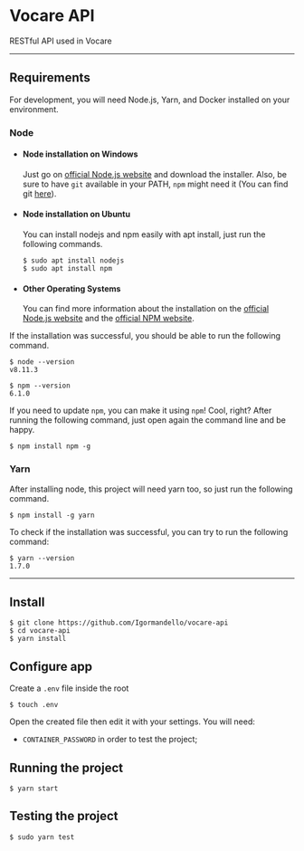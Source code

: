 # Vocare API

RESTful API used in Vocare

---
## Requirements

For development, you will need Node.js, Yarn, and Docker installed on your environment.

### Node
  - #### Node installation on Windows

    Just go on [official Node.js website](https://nodejs.org/) and download the installer.
    Also, be sure to have `git` available in your PATH, `npm` might need it (You can find git [here](https://git-scm.com/)).

  - #### Node installation on Ubuntu

    You can install nodejs and npm easily with apt install, just run the following commands.

        $ sudo apt install nodejs
        $ sudo apt install npm

  - #### Other Operating Systems
    You can find more information about the installation on the [official Node.js website](https://nodejs.org/) and the [official NPM website](https://npmjs.org/).

  If the installation was successful, you should be able to run the following command.

    $ node --version
    v8.11.3

    $ npm --version
    6.1.0

  If you need to update `npm`, you can make it using `npm`! Cool, right? After running the following command, just open again the command line and be happy.

    $ npm install npm -g

###
### Yarn
  After installing node, this project will need yarn too, so just run the following command.

    $ npm install -g yarn

  To check if the installation was successful, you can try to run the following command:

    $ yarn --version
    1.7.0

---

## Install

    $ git clone https://github.com/Igormandello/vocare-api
    $ cd vocare-api
    $ yarn install

## Configure app

  Create a `.env` file inside the root

    $ touch .env

  Open the created file then edit it with your settings. You will need:

  - `CONTAINER_PASSWORD` in order to test the project;

## Running the project

    $ yarn start

## Testing the project

    $ sudo yarn test